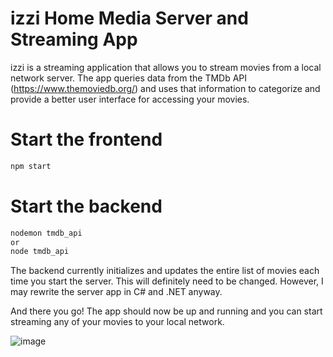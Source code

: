 # izzi Home Media Server and Streaming App

izzi is a streaming application that allows you to stream movies from a local network server. The app queries data from the TMDb API (https://www.themoviedb.org/) and uses that information to categorize and provide a better user interface for accessing your movies.

# Start the frontend
```sh
npm start
```

# Start the backend
```sh
nodemon tmdb_api
or
node tmdb_api
```

The backend currently initializes and updates the entire list of movies each time you start the server. This will definitely need to be changed. However, I may rewrite the server app in C# and .NET anyway.

And there you go! The app should now be up and running and you can start streaming any of your movies to your local network.

![image](https://user-images.githubusercontent.com/31221007/133735434-b85e9f2a-05f9-48fc-a946-e6b92288bb9b.png)

